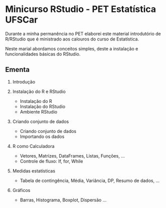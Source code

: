# Minicurso RStudio - PET Estatística UFSCar
Durante a minha permanência no PET elaborei este material introdutório de R/RStudio que é ministrado aos calouros do curso de Estatística.

Neste marial abordamos conceitos simples, deste a instalação e funcionalidades básicas do RStudio.

## __Ementa__
1. Introdução

2. Instalação do R e RStudio
    * Instalação do R
    * Instalação do RStudio
    * Ambiente RStudio
    
3. Criando conjunto de dados
    * Criando conjunto de dados
    * Importando os dados
    
4. R como Calculadora
    * Vetores, Matrizes, DataFrames, Listas, Funções, ...
    * Controle de fluxo: If, for, While

5. Medidas estatísticas
    * Tabela de contingência, Média, Variância, DP, Resumo de dados, ...

6. Gráficos
    * Barras, Histograma, Boxplot, Dispersão ...
